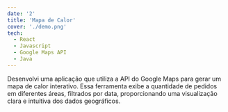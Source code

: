 ```yaml
---
date: '2'
title: 'Mapa de Calor'
cover: './demo.png'
tech:
  - React
  - Javascript
  - Google Maps API
  - Java
---
```


Desenvolvi uma aplicação que utiliza a API do Google Maps para gerar um mapa de calor interativo. Essa ferramenta exibe a quantidade de pedidos em diferentes áreas, filtrados por data, proporcionando uma visualização clara e intuitiva dos dados geográficos.
